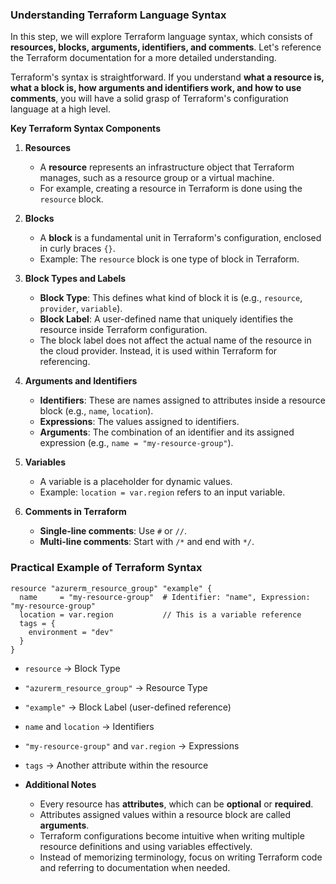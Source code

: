 
### Understanding Terraform Language Syntax  
In this step, we will explore Terraform language syntax, which consists of **resources, blocks, arguments, identifiers, and comments**. Let's reference the Terraform documentation for a more detailed understanding.  

Terraform's syntax is straightforward. If you understand **what a resource is, what a block is, how arguments and identifiers work, and how to use comments**, you will have a solid grasp of Terraform's configuration language at a high level.  

**Key Terraform Syntax Components**  

1. **Resources**  
   - A **resource** represents an infrastructure object that Terraform manages, such as a resource group or a virtual machine.  
   - For example, creating a resource in Terraform is done using the `resource` block.  

2. **Blocks**  
   - A **block** is a fundamental unit in Terraform's configuration, enclosed in curly braces `{}`.  
   - Example: The `resource` block is one type of block in Terraform.  

3. **Block Types and Labels**  
   - **Block Type**: This defines what kind of block it is (e.g., `resource`, `provider`, `variable`).  
   - **Block Label**: A user-defined name that uniquely identifies the resource inside Terraform configuration.  
   - The block label does not affect the actual name of the resource in the cloud provider. Instead, it is used within Terraform for referencing.  

4. **Arguments and Identifiers**  
   - **Identifiers**: These are names assigned to attributes inside a resource block (e.g., `name`, `location`).  
   - **Expressions**: The values assigned to identifiers.  
   - **Arguments**: The combination of an identifier and its assigned expression (e.g., `name = "my-resource-group"`).  

5. **Variables**  
   - A variable is a placeholder for dynamic values.  
   - Example: `location = var.region` refers to an input variable.  

6. **Comments in Terraform**  
   - **Single-line comments**: Use `#` or `//`.  
   - **Multi-line comments**: Start with `/*` and end with `*/`.  


### **Practical Example of Terraform Syntax**  

```hcl
resource "azurerm_resource_group" "example" {
  name     = "my-resource-group"  # Identifier: "name", Expression: "my-resource-group"
  location = var.region           // This is a variable reference
  tags = {
    environment = "dev"
  }
}
```

- `resource` → Block Type  
- `"azurerm_resource_group"` → Resource Type  
- `"example"` → Block Label (user-defined reference)  
- `name` and `location` → Identifiers  
- `"my-resource-group"` and `var.region` → Expressions  
- `tags` → Another attribute within the resource  

- **Additional Notes**  
    - Every resource has **attributes**, which can be **optional** or **required**.  
    - Attributes assigned values within a resource block are called **arguments**.  
    - Terraform configurations become intuitive when writing multiple resource definitions and using variables effectively.  
    - Instead of memorizing terminology, focus on writing Terraform code and referring to documentation when needed.  


